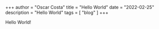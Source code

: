 +++
author = "Oscar Costa"
title = "Hello World"
date = "2022-02-25"
description = "Hello World"
tags = [
    "blog"
]
+++

Hello World!
